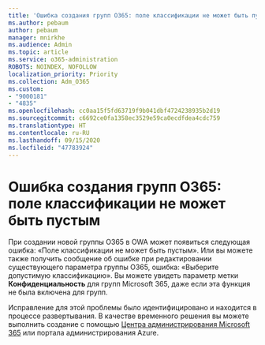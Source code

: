 ```yaml
---
title: 'Ошибка создания групп O365: поле классификации не может быть пустым'
ms.author: pebaum
author: pebaum
manager: mnirkhe
ms.audience: Admin
ms.topic: article
ms.service: o365-administration
ROBOTS: NOINDEX, NOFOLLOW
localization_priority: Priority
ms.collection: Adm_O365
ms.custom:
- "9000181"
- "4835"
ms.openlocfilehash: cc0aa15f5fd63719f9b041dbf4724238935b2d19
ms.sourcegitcommit: c6692ce0fa1358ec3529e59ca0ecdfdea4cdc759
ms.translationtype: HT
ms.contentlocale: ru-RU
ms.lasthandoff: 09/15/2020
ms.locfileid: "47783924"
---
```

# <a name="error-creating-o365-groups-the-classification-field-cant-be-empty"></a>Ошибка создания групп O365: поле классификации не может быть пустым

При создании новой группы O365 в OWA может появиться следующая ошибка: «Поле классификации не может быть пустым».  Или вы можете также получить сообщение об ошибке при редактировании существующего параметра группы O365, ошибка: «Выберите допустимую классификацию».   Вы можете увидеть параметр метки **Конфиденциальность** для групп Microsoft 365, даже если эта функция не была включена для групп.

Исправление для этой проблемы было идентифицировано и находится в процессе развертывания.  В качестве временного решения вы можете выполнить создание с помощью [Центра администрирования Microsoft 365](https://docs.microsoft.com/microsoft-365/admin/create-groups/create-groups?view=o365-worldwide) или портала администрирования Azure.
